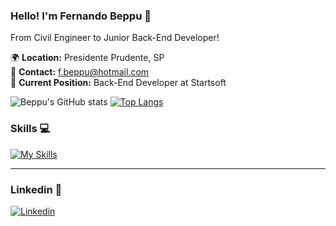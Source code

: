 ### Hello! I'm Fernando Beppu 🤙

From Civil Engineer to Junior Back-End Developer!

🌍 **Location:** Presidente Prudente, SP  
📧 **Contact:** f.beppu@hotmail.com  
💼 **Current Position:** Back-End Developer at Startsoft

![Beppu's GitHub stats](https://github-readme-stats.vercel.app/api?username=feebeppu&show_icons=true&theme=dracula)
[![Top Langs](https://github-readme-stats.vercel.app/api/top-langs/?username=feebeppu&layout=compact&theme=dracula)](https://github.com/anuraghazra/github-readme-stats)

### Skills 💻
[![My Skills](https://skillicons.dev/icons?i=nestjs,ts,js,postgres,docker,aws,kubernetes)](https://skillicons.dev)

<hr></hr>

### Linkedin 🔗

[![Linkedin](https://skillicons.dev/icons?i=linkedin)](https://www.linkedin.com/in/fernando-beppu-6b20a4199/)
